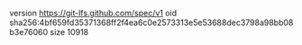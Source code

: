 version https://git-lfs.github.com/spec/v1
oid sha256:4bf659fd35371368ff2f4ea6c0e2573313e5e53688dec3798a98bb08b3e76060
size 10918
